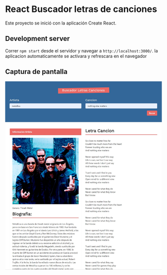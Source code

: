 # React Buscador letras de canciones


Este proyecto se inició con la aplicación Create React.

## Development server

Correr `npm start` desde el servidor y navegar a `http://localhost:3000/`. la aplicacion automaticamente se activara y refrescara en el navegador

## Captura de pantalla

![alt text](./src/assets/img/Capture.JPG "letras canciones")


